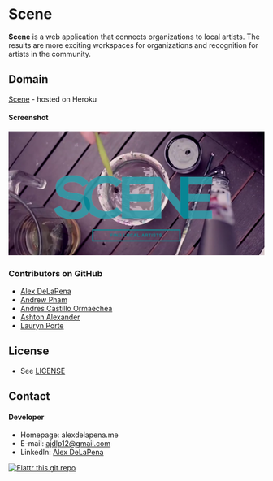 Scene
======

**Scene** is a web application that connects organizations to local artists. The results are more exciting workspaces for organizations and recognition for artists in the community.

## Domain
[Scene](http://scenefinder.herokuapp.com/) - hosted on Heroku

#### Screenshot
![Scene](https://github.com/ajdlp/ajdlp.github.io/blob/master/images/Scene.png)

### Contributors on GitHub
* [Alex DeLaPena](https://github.com/ajdlp)
* [Andrew Pham](https://github.com/atp1o2)
* [Andres Castillo Ormaechea](https://github.com/ormaechea)
* [Ashton Alexander](https://github.com/thrashmandicoot)
* [Lauryn Porte](https://github.com/lporte)

## License 
* See [LICENSE](https://github.com/ajdlp/Scene/blob/master/LICENSE)


## Contact
#### Developer
* Homepage: alexdelapena.me
* E-mail: ajdlp12@gmail.com
* LinkedIn: [Alex DeLaPena](https://linkedin.com/in/alexdelapena)

[![Flattr this git repo](http://api.flattr.com/button/flattr-badge-large.png)](https://flattr.com/submit/auto?user_id=username&url=https://github.com/username/sw-name&title=sw-name&language=&tags=github&category=software) 
